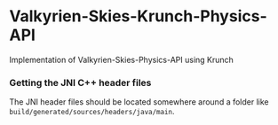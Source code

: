 # Valkyrien-Skies-Krunch-Physics-API
Implementation of Valkyrien-Skies-Physics-API using Krunch

### Getting the JNI C++ header files
The JNI header files should be located somewhere around a folder like `build/generated/sources/headers/java/main`.
